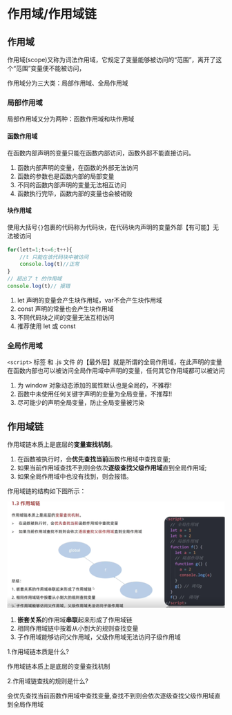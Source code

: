 # 作用域/作用域链

## 作用域

作用域(scope)又称为词法作用域，它规定了变量能够被访问的“范围”，离开了这个“范围”变量便不能被访问，

作用域分为三大类：局部作用域、全局作用域

### 局部作用域

局部作用域又分为两种：函数作用域和块作用域

#### 函数作用域

在函数内部声明的变量只能在函数内部访问，函数外部不能直接访问。

1. 函数内部声明的变量，在函数的外部无法访问
2. 函数的参数也是函数内部的局部变量
3. 不同的函数内部声明的变量无法相互访问
4. 函数执行完毕，函数内部的变量也会被销毁

#### 块作用域

使用大括号`{}`包裹的代码称为代码块，在代码块内声明的变量外部【有可能】无法被访问

```javascript
for(lett=1;t<=6;t++){
    //t 只能在该代码块中被访间
    console.log(t)//正常
}
// 超出了 t 的作用域
console.log(t)// 报错
```

1. let 声明的变量会产生块作用域，var不会产生块作用域
2. const 声明的常量也会产生块作用域
3. 不同代码块之间的变量无法互相访问
4. 推荐使用 let 或 const

### 全局作用域

`<script>` 标签 和 .js 文件 的【最外层】就是所谓的全局作用域，在此声明的变量在函数内部也可以被访问全局作用域中声明的变量，任何其它作用域都可以被访问

1. 为 window 对象动态添加的属性默认也是全局的，不雅荐!
2. 函数中未使用任何关键字声明的变量为全局变量，不推荐!!
3. 尽可能少的声明全局变量，防止全局变量被污染

## 作用域链

作用域链本质上是底层的**变量查找机制**。

1. 在函数被执行时，会**优先查找当前**函数作用域中查找变量;
2. 如果当前作用域查找不到则会依次**逐级查找父级作用域**直到全局作用域;
3. 如果全局作用域中也没有找到，则会报错。

作用域链的结构如下图所示：

![alt 作用域链](./img/scope.png)

1. **嵌套关系**的作用域**串联**起来形成了作用域链
2. 相同作用域链中按着从小到大的规则查找变量
3. 子作用域能够访问父作用域，父级作用域无法访问子级作用域

1.作用域链本质是什么?

作用域链本质上是底层的变量查找机制

2.作用域链查找的规则是什么?

会优先查找当前函数作用域中查找变量,查找不到则会依次逐级查找父级作用域直到全局作用域
